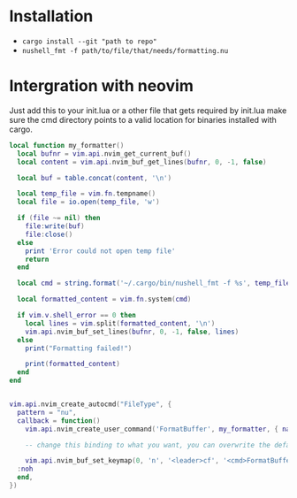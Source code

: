 # Installation
- `cargo install --git "path to repo"`
- `nushell_fmt -f path/to/file/that/needs/formatting.nu`


# Intergration with neovim

Just add this to your init.lua or a other file that gets required by init.lua
make sure the cmd directory points to a valid location for binaries installed with cargo.


```lua
local function my_formatter()
  local bufnr = vim.api.nvim_get_current_buf()
  local content = vim.api.nvim_buf_get_lines(bufnr, 0, -1, false)

  local buf = table.concat(content, '\n')

  local temp_file = vim.fn.tempname()
  local file = io.open(temp_file, 'w')

  if (file ~= nil) then
    file:write(buf)
    file:close()
  else
    print 'Error could not open temp file'
    return
  end

  local cmd = string.format('~/.cargo/bin/nushell_fmt -f %s', temp_file)

  local formatted_content = vim.fn.system(cmd)

  if vim.v.shell_error == 0 then
    local lines = vim.split(formatted_content, '\n')
    vim.api.nvim_buf_set_lines(bufnr, 0, -1, false, lines)
  else
    print("Formatting failed!")

    print(formatted_content)
  end
end


vim.api.nvim_create_autocmd("FileType", {
  pattern = "nu",
  callback = function()
    vim.api.nvim_create_user_command('FormatBuffer', my_formatter, { nargs = 0 })

    -- change this binding to what you want, you can overwrite the default formatter map if you want this mapping will only apply in .nu files

    vim.api.nvim_buf_set_keymap(0, 'n', '<leader>cf', '<cmd>FormatBuffer<CR>', { noremap = true, silent = true })
  :noh
  end,
})
```
